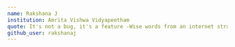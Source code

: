 ```yaml
---
name: Rakshana J
institution: Amrita Vishwa Vidyapeetham
quote: It's not a bug, it's a feature -Wise words from an internet stranger 
github_user: rakshanaj
---
```

